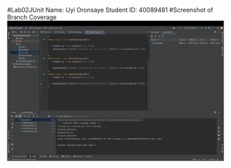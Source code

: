#Lab02JUnit
Name: Uyi Oronsaye
Student ID: 40089481
#Screenshot of Branch Coverage
![Branch Coverage ScreenShot](assets/BranchCoverage.png)